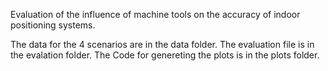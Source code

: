 Evaluation of the influence of machine tools on the accuracy of indoor positioning systems.

The data for the 4 scenarios are in the data folder.
The evaluation file is in the evalation folder.
The Code for genereting the plots is in the plots folder.
